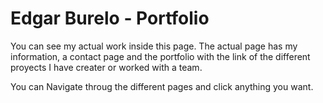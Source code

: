 # Edgar Burelo - Portfolio

You can see my actual work inside this page. The actual page has my information, a contact page and the portfolio with the link of the different proyects I have creater or worked with a team. 

You can Navigate throug the different pages and click anything you want.

